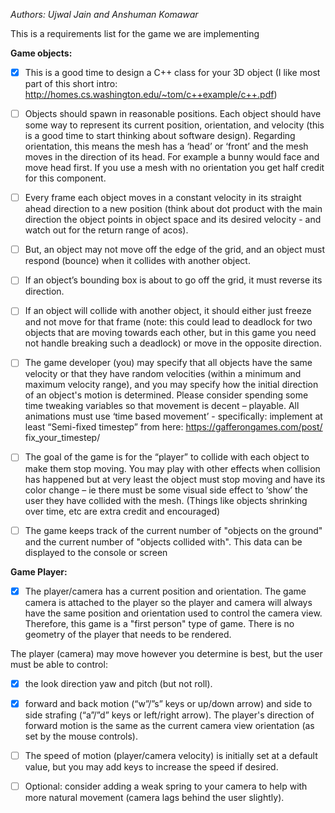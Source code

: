 <i>Authors: Ujwal Jain and Anshuman Komawar</i>

This is a requirements list for the game we are implementing

<b>Game objects:</b>

   - [X] This is a good time to design a C++ class for your 3D object (I like most part of this
   short intro: http://homes.cs.washington.edu/~tom/c++example/c++.pdf)

   - [ ] Objects should spawn in reasonable positions.  Each object should have some way to
      represent its current position, orientation, and velocity (this is a good time to start
      thinking about software design).  Regarding orientation, this means the mesh has a
      ‘head’ or ‘front’ and the mesh moves in the direction of its head.  For example a
      bunny would face and move head first.  If you use a mesh with no orientation you
      get half credit for this component.


   - [ ] Every frame each object moves in a constant velocity in its straight ahead direction
   to a new position (think about dot product with the main direction the object points in
   object space and its desired velocity - and watch out for the return range of acos).  
   - [ ] But, an object may not move off the edge of the grid, and an object must respond
   (bounce) when it collides with another object.  
   - [ ] If an object’s bounding box is about to
   go off the grid, it must reverse its direction.  
   - [ ] If an object will collide with another
   object, it should either just freeze and not move for that frame (note: this could lead to
   deadlock for two objects that are moving towards each other, but in this game you
   need not handle breaking such a deadlock) or move in the opposite direction.  
   - [ ] The
   game developer (you) may specify that all objects have the same velocity or that they
   have random velocities (within a minimum and maximum velocity range), and you
   may specify how the initial direction of an object's motion is determined. Please
   consider spending some time tweaking variables so that movement is decent –
   playable.  All animations must use ‘time based movement’ - specifically: implement at
   least “Semi-fixed timestep” from here: https://gafferongames.com/post/
   fix_your_timestep/

   - [ ] The goal of the game is for the “player” to collide with each object to make them stop
   moving.  You may play with other effects when collision has happened but at very
   least the object must stop moving and have its color change – ie there must be some
   visual side effect to ‘show’ the user they have collided with the mesh. (Things like
   objects shrinking over time, etc are extra credit and encouraged)
   - [ ] The game keeps track of the current number of "objects on the ground" and the
   current number of "objects collided with".  This data can be displayed to the
   console or screen

<b>Game Player:</b>

   - [X] The player/camera has a current position and orientation. The game camera is
   attached to the player so the player and camera will always have the same position
   and orientation used to control the camera view.  Therefore, this game is a "first
   person" type of game.  There is no geometry of the player that needs to be rendered.
   
   The player (camera) may move however you determine is best, but the user must be
   able to control:
   - [X] the look direction yaw and pitch (but not roll).
   
   - [X] forward and back motion (“w”/”s” keys or up/down arrow) and side to side
   strafing (“a”/”d” keys or left/right arrow). The player's direction of forward
   motion is the same as the current camera view orientation (as set by the mouse
   controls).
   
   - [ ] The speed of motion (player/camera velocity) is initially set at a default value,
   but you may add keys to increase the speed if desired.
   - [ ] Optional: consider adding a weak spring to your camera to help with more natural
   movement (camera lags behind the user slightly).